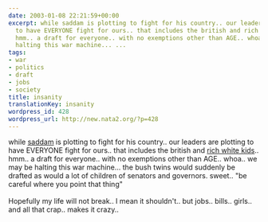 ```yaml
---
date: 2003-01-08 22:21:59+00:00
excerpt: while saddam is plotting to fight for his country.. our leaders are plotting
  to have EVERYONE fight for ours.. that includes the british and rich white kids..
  hmm.. a draft for everyone.. with no exemptions other than AGE.. whoa.. we may be
  halting this war machine... ...
tags:
- war
- politics
- draft
- jobs
- society
title: insanity
translationKey: insanity
wordpress_id: 428
wordpress_url: http://new.nata2.org/?p=428
---
```


while <a href="http://drudgereport.com/flash2.htm">saddam</a> is plotting to fight for his country.. our leaders are plotting to have EVERYONE fight for ours.. that includes the british and <a href="http://www.washingtonpost.com/wp-dyn/articles/A24144-2003Jan7.html">rich white kids</a>.. hmm.. a draft for everyone.. with no exemptions other than AGE.. whoa.. we may be halting this war machine... the bush twins would suddenly be drafted as would a lot of children of senators and governors. sweet.. "be careful where you point that thing"<br/>
<br/>
Hopefully my life will not break.. I mean it shouldn't.. but jobs.. bills.. girls.. and all that crap.. makes it crazy..